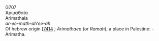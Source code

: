 <body>
  <p>G707<br>  Ἀριμαθαία  <br> Arimathaia  <br><i>ar-ee-math-ah‘ee-ah </i><br>Of hebrew origin [<a href="h7414.htm">7414</a> ; <i>Arimathaea</i> (or <i>Ramah</i>), a place in Palestine: - Arimatha.<br></p>
 </body>